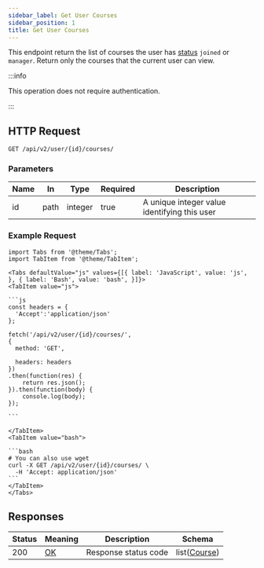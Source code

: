 ```yaml
---
sidebar_label: Get User Courses
sidebar_position: 1
title: Get User Courses
---
```


This endpoint return the list of courses the user has [status](/docs/apireference/v2/schemas/course#enumerated-values)
`joined` or `manager`. Return only the courses that the current user can view.

:::info

This operation does not require authentication.

:::

## HTTP Request

`GET /api/v2/user/{id}/courses/`

### Parameters

| Name | In   | Type    | Required | Description                                  |
|------|------|---------|----------|----------------------------------------------|
| id   | path | integer | true     | A unique integer value identifying this user |

### Example Request

````mdx-code-block
import Tabs from '@theme/Tabs';
import TabItem from '@theme/TabItem';

<Tabs defaultValue="js" values={[{ label: 'JavaScript', value: 'js', }, { label: 'Bash', value: 'bash', }]}>
<TabItem value="js">

```js
const headers = {
  'Accept':'application/json'
};

fetch('/api/v2/user/{id}/courses/',
{
  method: 'GET',

  headers: headers
})
.then(function(res) {
    return res.json();
}).then(function(body) {
    console.log(body);
});

```

</TabItem>
<TabItem value="bash">

```bash
# You can also use wget
curl -X GET /api/v2/user/{id}/courses/ \
  -H 'Accept: application/json'
```
</TabItem>
</Tabs>
````

## Responses

| Status | Meaning                                                 | Description          | Schema                                               |
|--------|---------------------------------------------------------|----------------------|------------------------------------------------------|
| 200    | [OK](https://tools.ietf.org/html/rfc7231#section-6.3.1) | Response status code | list([Course](/docs/apireference/v2/schemas/course)) |
